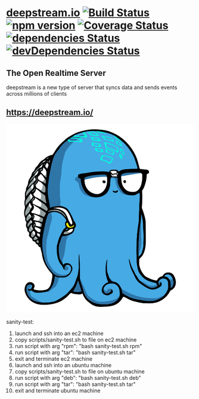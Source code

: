 [deepstream.io](http://deepstream.io/) [![Build Status](https://travis-ci.org/deepstreamIO/deepstream.io.svg?branch=master)](https://travis-ci.org/deepstreamIO/deepstream.io) [![npm version](https://badge.fury.io/js/deepstream.io.svg)](http://badge.fury.io/js/deepstream.io) [![Coverage Status](https://coveralls.io/repos/github/deepstreamIO/deepstream.io/badge.svg?branch=master)](https://coveralls.io/github/deepstreamIO/deepstream.io?branch=master) [![dependencies Status](https://david-dm.org/deepstreamIO/deepstream.io/status.svg)](https://david-dm.org/deepstreamIO/deepstream.io) [![devDependencies Status](https://david-dm.org/deepstreamIO/deepstream.io/dev-status.svg)](https://david-dm.org/deepstreamIO/deepstream.io?type=dev)
==============================================
The Open Realtime Server
----------------------------------------------
deepstream is a new type of server that syncs data and sends events across millions of clients

## https://deepstream.io/

![Elton](elton-square.png)

sanity-test:
1. launch and ssh into an ec2 machine
2. copy scripts/sanity-test.sh to file on ec2 machine
3. run script with arg "rpm": "bash sanity-test.sh rpm"
4. run script with arg "tar": "bash sanity-test.sh tar"
5. exit and terminate ec2 machine
6. launch and ssh into an ubuntu machine
7. copy scripts/sanity-test.sh to file on ubuntu machine
8. run script with arg "deb": "bash sanity-test.sh deb"
9. run script with arg "tar": "bash sanity-test.sh tar"
10. exit and terminate ubuntu machine
